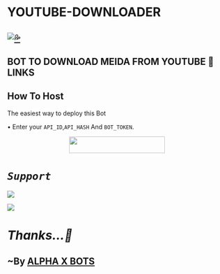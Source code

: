 # YOUTUBE-DOWNLOADER
## [![💦](https://telegra.ph/file/1894b7dde876442eb227c.jpg)](https://t.me/YouTubeMediaDownloadRoBot)
## BOT TO DOWNLOAD MEIDA FROM YOUTUBE 🐞LINKS
  
## How To Host

The easiest way to deploy this Bot

• Enter your ```API_ID```,```API_HASH``` And ```BOT_TOKEN```.

<p align="center"><a href="https://heroku.com/deploy?template=https://github.com/utkarsh212646/YOUTUBE-DOWNLOADER"> <img src="https://img.shields.io/badge/Deploy%20To%20Heroku-black?style=for-the-badge&logo=heroku" width="220" height="38.45"/></a></p>

# <b><i> `Support` </i></b>

<a href="https://telegram.me/Alpha_Bot_Updates" target="_blank"><img src="https://img.shields.io/badge/Join-Channel-yellow.svg?style=for-the-badge&logo=Telegram"></a>

<a href="https://telegram.me/Alpha_bot_support" target="_blank"><img src="https://img.shields.io/badge/Join-Support%20Group-brown.svg?style=for-the-badge&logo=Telegram"></a>

# <i> Thanks...💖 </i> 


## ~By [ALPHA X BOTS](https://t.me/Alpha_bot_updates)

